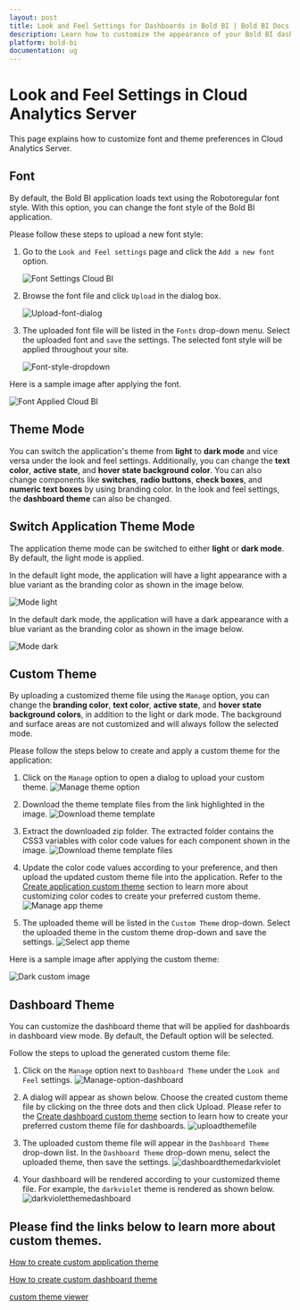 ```yaml
---
layout: post
title: Look and Feel Settings for Dashboards in Bold BI | Bold BI Docs
description: Learn how to customize the appearance of your Bold BI dashboards like font preferences and create a custom theme file, upload the created file, and manage a custom theme in Bold BI. Also learn about the application's default theme.
platform: bold-bi
documentation: ug
---
```


# Look and Feel Settings in Cloud Analytics Server

This page explains how to customize font and theme preferences in Cloud Analytics Server.

## Font

By default, the Bold BI application loads text using the Robotoregular font style. With this option, you can change the font style of the Bold BI application.

Please follow these steps to upload a new font style:

1. Go to the `Look and Feel settings` page and click the `Add a new font` option.

   ![Font Settings Cloud BI](/static/assets/site-administration/images/font-cloud.png)

2. Browse the font file and click `Upload` in the dialog box.

   ![Upload-font-dialog](/static/assets/white-label/images/upload-font-dialog.png)

3. The uploaded font file will be listed in the `Fonts` drop-down menu. Select the uploaded font and `save` the settings. The selected font style will be applied throughout your site.

   ![Font-style-dropdown](/static/assets/white-label/images/font-style-dropdown.png)

Here is a sample image after applying the font.

   ![Font Applied Cloud BI](/static/assets/white-label/images/after-font-cloud.png)

## Theme Mode

You can switch the application's theme from **light** to **dark mode** and vice versa under the look and feel settings. Additionally, you can change the **text color**, **active state**, and **hover state background color**. You can also change components like **switches**, **radio buttons**, **check boxes**, and **numeric text boxes** by using branding color. In the look and feel settings, the **dashboard theme** can also be changed.
   
## Switch Application Theme Mode

The application theme mode can be switched to either **light** or **dark mode**. By default, the light mode is applied.

In the default light mode, the application will have a light appearance with a blue variant as the branding color as shown in the image below.

![Mode light](/static/assets/site-administration/images/mode-light.png)

In the default dark mode, the application will have a dark appearance with a blue variant as the branding color as shown in the image below.

![Mode dark](/static/assets/site-administration/images/mode-dark-cloud.png)

## Custom Theme

By uploading a customized theme file using the `Manage` option, you can change the **branding color**, **text color**, **active state**, and **hover state background colors**, in addition to the light or dark mode. The background and surface areas are not customized and will always follow the selected mode.

Please follow the steps below to create and apply a custom theme for the application:
1. Click on the `Manage` option to open a dialog to upload your custom theme.
![Manage theme option](/static/assets/site-administration/images/manage-theme-option.png)

2. Download the theme template files from the link highlighted in the image.
![Download theme template](/static/assets/site-administration/images/theme-template-link.png)

3. Extract the downloaded zip folder. The extracted folder contains the CSS3 variables with color code values for each component shown in the image.
![Download theme template files](/static/assets/site-administration/images/theme-template-files.png)

4. Update the color code values according to your preference, and then upload the updated custom theme file into the application. Refer to the [Create application custom theme](/site-administration/look-and-feel-settings-in-cloud-bi/create-custom-application-theme/) section to learn more about customizing color codes to create your preferred custom theme.
![Manage app theme](/static/assets/site-administration/images/manage-app-theme-dialog.png)

5. The uploaded theme will be listed in the `Custom Theme` drop-down. Select the uploaded theme in the custom theme drop-down and save the settings.
 ![Select app theme](/static/assets/site-administration/images/select-app-theme-cloud.png)

Here is a sample image after applying the custom theme:

![Dark custom image](/static/assets/site-administration/images/dark-custom-image.png)


## Dashboard Theme

You can customize the dashboard theme that will be applied for dashboards in dashboard view mode. By default, the Default option will be selected.

Follow the steps to upload the generated custom theme file:

1.  Click on the `Manage` option next to `Dashboard Theme` under the `Look and Feel` settings.
![Manage-option-dashboard](/static/assets/site-administration/images/manage-option-dashboard.png)

2.  A dialog will appear as shown below. Choose the created custom theme file by clicking on the three dots and then click Upload. Please refer to the [Create dashboard custom theme](/site-administration/look-and-feel-settings-in-cloud-bi/create-custom-dashboard-theme/) section to learn how to create your preferred custom theme file for dashboards.
![uploadthemefile](/static/assets/site-administration/images/uploadthemefile.png)

3. The uploaded custom theme file will appear in the `Dashboard Theme` drop-down list. In the `Dashboard Theme` drop-down menu, select the uploaded theme, then save the settings.
![dashboardthemedarkviolet](/static/assets/site-administration/images/dashboardthemedarkviolet.png)

4. Your dashboard will be rendered according to your customized theme file. For example, the `darkviolet` theme is rendered as shown below.
![darkvioletthemedashboard](/static/assets/site-administration/images/darkvioletthemedashboard.png)


## **Please find the links below to learn more about custom themes.**

[How to create custom application theme](/site-administration/look-and-feel-settings-in-cloud-bi/create-custom-application-theme/)

[How to create custom dashboard theme](/site-administration/look-and-feel-settings-in-cloud-bi/create-custom-dashboard-theme/)

[custom theme viewer](/site-administration/look-and-feel-settings-in-cloud-bi/custom-theme-viewer/)